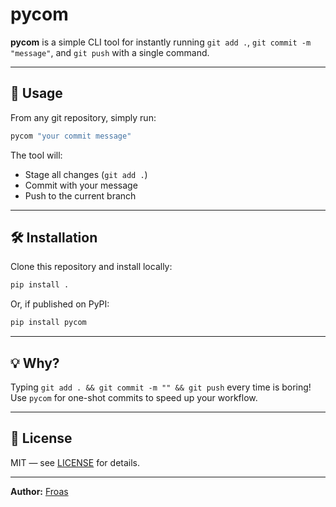 # pycom

**pycom** is a simple CLI tool for instantly running `git add .`, `git commit -m "message"`, and `git push` with a single command.

---

## 🚀 Usage

From any git repository, simply run:

```bash
pycom "your commit message"
```

The tool will:
- Stage all changes (`git add .`)
- Commit with your message
- Push to the current branch

---

## 🛠️ Installation

Clone this repository and install locally:

```bash
pip install .
```

Or, if published on PyPI:

```bash
pip install pycom
```

---

## 💡 Why?

Typing `git add . && git commit -m "" && git push` every time is boring!  
Use `pycom` for one-shot commits to speed up your workflow.

---

## 📝 License

MIT — see [LICENSE](https://github.com/froas-dev/pico/blob/master/LICENCE) for details.

---

**Author:** [Froas](https://github.com/Froas)
```

